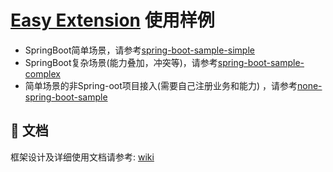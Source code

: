 # [Easy Extension](https://github.com/xiaoshicae/easy-extension) 使用样例

* SpringBoot简单场景，请参考[spring-boot-sample-simple](/spring-boot-sample-simple/README.md)
* SpringBoot复杂场景(能力叠加，冲突等)，请参考[spring-boot-sample-complex](/spring-boot-sample-complex/README.md)
* 简单场景的非Spring-oot项目接入(需要自己注册业务和能力)
  ，请参考[none-spring-boot-sample](/none-spring-boot-sample/README.md)

## 📖 文档

框架设计及详细使用文档请参考: [wiki](https://github.com/xiaoshicae/easy-extension/wiki)
